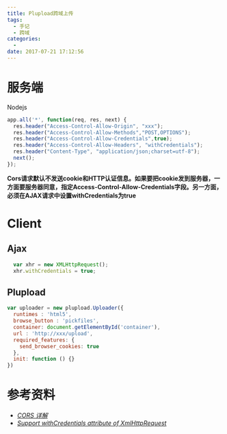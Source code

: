 ```yaml
---
title: Plupload跨域上传
tags:
  - 手记
  - 跨域
categories:
  -
date: 2017-07-21 17:12:56
---
```


# 服务端
Nodejs
```js
app.all('*', function(req, res, next) {
  res.header("Access-Control-Allow-Origin", "xxx");
  res.header("Access-Control-Allow-Methods","POST,OPTIONS");
  res.header("Access-Control-Allow-Credentials",true);
  res.header("Access-Control-Allow-Headers", "withCredentials");
  res.header("Content-Type", "application/json;charset=utf-8");
  next();
});
```

**Cors请求默认不发送cookie和HTTP认证信息。如果要把cookie发到服务器，一方面要服务器同意，指定Access-Control-Allow-Credentials字段。另一方面，必须在AJAX请求中设置withCredentials为true**

# Client

## Ajax
```js
  var xhr = new XMLHttpRequest();
  xhr.withCredentials = true;
```

## Plupload
```js
var uploader = new plupload.Uploader({
  runtimes : 'html5',
  browse_button : 'pickfiles',
  container: document.getElementById('container'),
  url : 'http://xxx/upload',
  required_features: {
    send_browser_cookies: true
  },
  init: function () {}
})
```

# 参考资料
+ [*CORS 详解*](http://www.ruanyifeng.com/blog/2016/04/cors.html)
+ [*Support withCredentials attribute of XmlHttpRequest*](https://github.com/moxiecode/plupload/pull/1356)